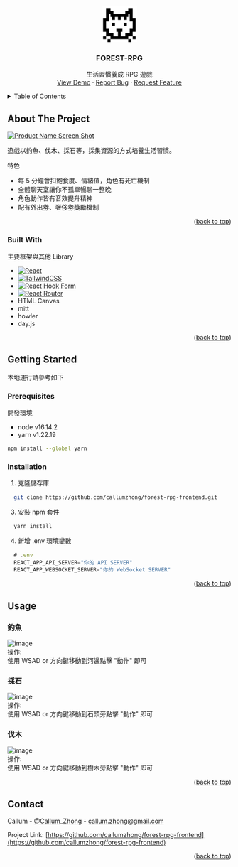 # 

<!-- Improved compatibility of back to top link: See: https://github.com/othneildrew/Best-README-Template/pull/73 -->
<a name="readme-top"></a>
<!--
*** Thanks for checking out the Best-README-Template. If you have a suggestion
*** that would make this better, please fork the repo and create a pull request
*** or simply open an issue with the tag "enhancement".
*** Don't forget to give the project a star!
*** Thanks again! Now go create something AMAZING! :D
-->



<!-- PROJECT SHIELDS -->
<!--
*** I'm using markdown "reference style" links for readability.
*** Reference links are enclosed in brackets [ ] instead of parentheses ( ).
*** See the bottom of this document for the declaration of the reference variables
*** for contributors-url, forks-url, etc. This is an optional, concise syntax you may use.
*** https://www.markdownguide.org/basic-syntax/#reference-style-links
-->

<!-- PROJECT LOGO -->
<br />
<div align="center">
  <a href="https://github.com/othneildrew/Best-README-Template">
    <img src="public/favicon-96x96.png" alt="Logo" width="80" height="80">
  </a>

  <h3 align="center">FOREST-RPG</h3>

  <p align="center">
    生活習慣養成 RPG 遊戲
    <br />
    <a href="https://forest-rpg-frontend.vercel.app/">View Demo</a>
    ·
    <a href="https://github.com/callumzhong/forest-rpg-frontend/issues">Report Bug</a>
    ·
    <a href="https://github.com/callumzhong/forest-rpg-frontend/issues">Request Feature</a>
  </p>
</div>



<!-- TABLE OF CONTENTS -->
<details>
  <summary>Table of Contents</summary>
  <ol>
    <li>
      <a href="#about-the-project">About The Project</a>
      <ul>
        <li><a href="#built-with">Built With</a></li>
      </ul>
    </li>
    <li>
      <a href="#getting-started">Getting Started</a>
      <ul>
        <li><a href="#prerequisites">Prerequisites</a></li>
        <li><a href="#installation">Installation</a></li>
      </ul>
    </li>
    <li><a href="#usage">Usage</a></li>
    <li><a href="#contact">Contact</a></li>
  </ol>
</details>



<!-- ABOUT THE PROJECT -->
## About The Project

[![Product Name Screen Shot][product-screenshot]](https://forest-rpg-frontend.vercel.app/)

遊戲以釣魚、伐木、採石等，採集資源的方式培養生活習慣。

特色
* 每 5 分鐘會扣飽食度、情緒值，角色有死亡機制
* 全體聊天室讓你不孤單暢聊一整晚
* 角色動作皆有音效提升精神
* 配有外出劵、奢侈劵獎勵機制


<p align="right">(<a href="#readme-top">back to top</a>)</p>



### Built With

主要框架與其他 Library

* [![React][React.js]][React-url]
* [![TailwindCSS][TailwindCSS.css]][TailwindCSS-url]
* [![React Hook Form][React Hook Form.js]][React Hook Form-url]
* [![React Router][React Router.js]][React Router-url]
* HTML Canvas
* mitt
* howler
* day.js


<p align="right">(<a href="#readme-top">back to top</a>)</p>



<!-- GETTING STARTED -->
## Getting Started

本地運行請參考如下

### Prerequisites

開發環境

* node v16.14.2
* yarn v1.22.19
```sh
npm install --global yarn
```

### Installation

1. 克隆儲存庫
```sh
  git clone https://github.com/callumzhong/forest-rpg-frontend.git
```
3. 安裝 npm 套件
```sh
  yarn install
```
4. 新增 .env 環境變數
```js
  # .env
  REACT_APP_API_SERVER="你的 API SERVER"
  REACT_APP_WEBSOCKET_SERVER="你的 WebSocket SERVER"
```

<p align="right">(<a href="#readme-top">back to top</a>)</p>



<!-- USAGE EXAMPLES -->
## Usage

### 釣魚  
![image](https://i.imgur.com/tiIjUqI.gif)  
操作:  
使用 WSAD or 方向鍵移動到河邊點擊 "動作" 即可

### 採石
![image](https://i.imgur.com/bLF8uIw.gif)  
操作:  
使用 WSAD or 方向鍵移動到石頭旁點擊 "動作" 即可

### 伐木
![image](https://i.imgur.com/pV007CD.gif)    
操作:  
使用 WSAD or 方向鍵移動到樹木旁點擊 "動作" 即可



<p align="right">(<a href="#readme-top">back to top</a>)</p>





<!-- CONTACT -->
## Contact

Callum - [@Callum_Zhong](https://twitter.com/Callum_Zhong) - callum.zhong@gmail.com

Project Link: [https://github.com/callumzhong/forest-rpg-frontend](https://github.com/callumzhong/forest-rpg-frontend)

<p align="right">(<a href="#readme-top">back to top</a>)</p>


<!-- MARKDOWN LINKS & IMAGES -->
<!-- https://www.markdownguide.org/basic-syntax/#reference-style-links -->
[contributors-shield]: https://img.shields.io/github/contributors/othneildrew/Best-README-Template.svg?style=for-the-badge
[contributors-url]: https://github.com/othneildrew/Best-README-Template/graphs/contributors
[forks-shield]: https://img.shields.io/github/forks/othneildrew/Best-README-Template.svg?style=for-the-badge
[forks-url]: https://github.com/othneildrew/Best-README-Template/network/members
[stars-shield]: https://img.shields.io/github/stars/othneildrew/Best-README-Template.svg?style=for-the-badge
[stars-url]: https://github.com/othneildrew/Best-README-Template/stargazers
[issues-shield]: https://img.shields.io/github/issues/othneildrew/Best-README-Template.svg?style=for-the-badge
[issues-url]: https://github.com/othneildrew/Best-README-Template/issues
[license-shield]: https://img.shields.io/github/license/othneildrew/Best-README-Template.svg?style=for-the-badge
[license-url]: https://github.com/othneildrew/Best-README-Template/blob/master/LICENSE.txt
[linkedin-shield]: https://img.shields.io/badge/-LinkedIn-black.svg?style=for-the-badge&logo=linkedin&colorB=555
[linkedin-url]: https://linkedin.com/in/othneildrew
[product-screenshot]: https://www.cakeresume.com/cdn-cgi/image/fit=scale-down,format=auto,w=828/https://images.cakeresume.com/VNx1v/callum-zhong/62185fd7-a93f-41c3-a21a-31a63addb0f5.png
[React.js]: https://img.shields.io/badge/React-20232A?style=for-the-badge&logo=react&logoColor=61DAFB
[React-url]: https://reactjs.org/
[TailwindCSS.css]: https://img.shields.io/static/v1?style=for-the-badge&message=Tailwind+CSS&color=222222&logo=Tailwind+CSS&logoColor=06B6D4&label=
[TailwindCSS-url]: https://tailwindcss.com/
[React Hook Form.js]: https://img.shields.io/static/v1?style=for-the-badge&message=React+Hook+Form&color=EC5990&logo=React+Hook+Form&logoColor=FFFFFF&label=
[React Hook Form-url]: https://www.react-hook-form.com/
[React Router.js]: https://img.shields.io/static/v1?style=for-the-badge&message=React+Router&color=CA4245&logo=React+Router&logoColor=FFFFFF&label=
[React Router-url]: https://reactrouter.com/en/main

